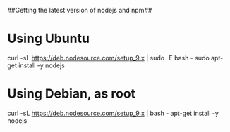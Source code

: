 
##Getting the latest version of nodejs and npm##

# Using Ubuntu
curl -sL https://deb.nodesource.com/setup_9.x | sudo -E bash -
sudo apt-get install -y nodejs


# Using Debian, as root
curl -sL https://deb.nodesource.com/setup_9.x | bash -
apt-get install -y nodejs